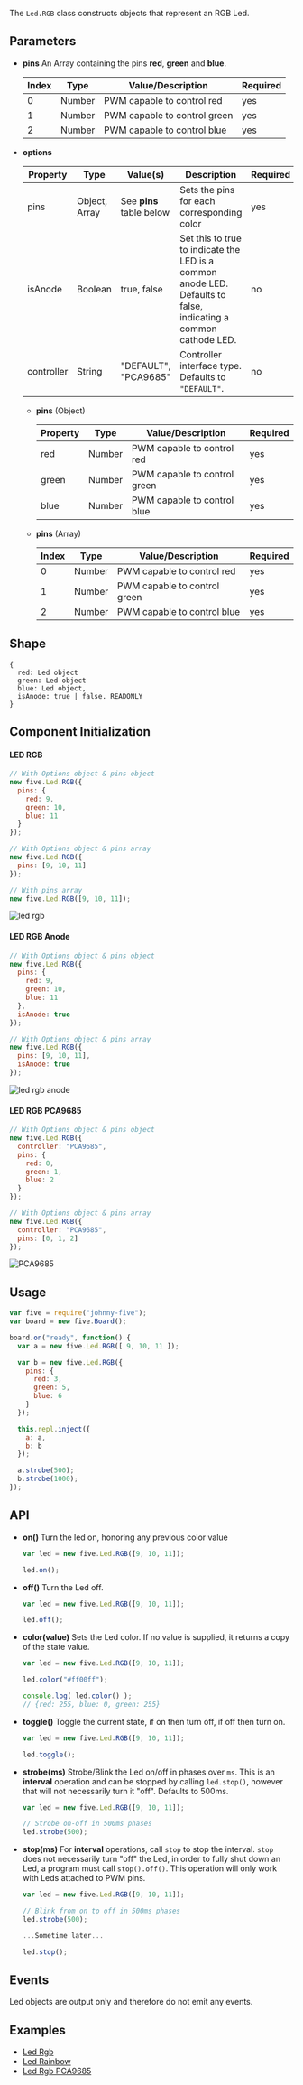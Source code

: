 The `Led.RGB` class constructs objects that represent an RGB Led.

## Parameters

- **pins** An Array containing the pins **red**, **green** and **blue**.

  | Index | Type   | Value/Description              | Required |
  |-------|--------|--------------------------------|----------|
  | 0     | Number | PWM capable to control red   | yes      |
  | 1     | Number | PWM capable to control green | yes      |
  | 2     | Number | PWM capable to control blue  | yes      |

- **options**

  | Property | Type    | Value(s)                                    | Description                                                                                                     | Required |
  |----------|---------|---------------------------------------------|-----------------------------------------------------------------------------------------------------------------|----------|
  | pins     | Object, Array  | See **pins** table below | Sets the pins for each corresponding color                                                                      | yes      |
  | isAnode  | Boolean | true, false                                 | Set this to true to indicate the LED is a common anode LED. Defaults to false, indicating a common cathode LED. | no       |
  | controller  | String  | "DEFAULT", "PCA9685" | Controller interface type. Defaults to `"DEFAULT"`. | no |                                           

  * **pins** (Object)

    | Property | Type   | Value/Description              | Required |
    |----------|--------|--------------------------------|----------|
    | red      | Number | PWM capable to control red   | yes      |
    | green    | Number | PWM capable to control green | yes      |
    | blue     | Number | PWM capable to control blue  | yes      |

  * **pins** (Array)

    | Index | Type   | Value/Description              | Required |
    |-------|--------|--------------------------------|----------|
    | 0     | Number | PWM capable to control red   | yes      |
    | 1     | Number | PWM capable to control green | yes      |
    | 2     | Number | PWM capable to control blue  | yes      |




## Shape

```
{
  red: Led object
  green: Led object
  blue: Led object, 
  isAnode: true | false. READONLY
}
```

## Component Initialization


#### LED RGB
```js
// With Options object & pins object
new five.Led.RGB({
  pins: {
    red: 9,
    green: 10,
    blue: 11
  }
});

// With Options object & pins array
new five.Led.RGB({
  pins: [9, 10, 11]
});

// With pins array
new five.Led.RGB([9, 10, 11]);
```

![led rgb](https://github.com/rwaldron/johnny-five/raw/master/docs/breadboard/led-rgb.png)


#### LED RGB Anode

```js
// With Options object & pins object
new five.Led.RGB({
  pins: {
    red: 9,
    green: 10,
    blue: 11
  },
  isAnode: true
});

// With Options object & pins array
new five.Led.RGB({
  pins: [9, 10, 11],
  isAnode: true
});
```

![led rgb anode](https://github.com/rwaldron/johnny-five/raw/master/docs/breadboard/led-rgb-anode.png)


#### LED RGB PCA9685
```js
// With Options object & pins object
new five.Led.RGB({
  controller: "PCA9685",
  pins: {
    red: 0,
    green: 1,
    blue: 2
  }
});

// With Options object & pins array
new five.Led.RGB({
  controller: "PCA9685",
  pins: [0, 1, 2]
});

```

![PCA9685](https://github.com/rwaldron/johnny-five/raw/master/docs/breadboard/led-rgb-PCA9685.png)

## Usage

```js
var five = require("johnny-five");
var board = new five.Board();

board.on("ready", function() {
  var a = new five.Led.RGB([ 9, 10, 11 ]);

  var b = new five.Led.RGB({
    pins: {
      red: 3,
      green: 5,
      blue: 6
    }
  });

  this.repl.inject({
    a: a,
    b: b
  });

  a.strobe(500);
  b.strobe(1000);
});

```

## API

- **on()** Turn the led on, honoring any previous color value
  ```js
  var led = new five.Led.RGB([9, 10, 11]);
  
  led.on();
  ```

- **off()** Turn the Led off.
  ```js
  var led = new five.Led.RGB([9, 10, 11]);
  
  led.off();
  ```

- **color(value)** Sets the Led color. If no value is supplied, it returns a copy of the state value.
  ```js
  var led = new five.Led.RGB([9, 10, 11]);
  
  led.color("#ff00ff");

  console.log( led.color() );
  // {red: 255, blue: 0, green: 255}
  ```

- **toggle()** Toggle the current state, if on then turn off, if off then turn on.
  ```js
  var led = new five.Led.RGB([9, 10, 11]);

  led.toggle();
  ```
  
- **strobe(ms)** Strobe/Blink the Led on/off in phases over `ms`. This is an **interval** operation and can be stopped by calling `led.stop()`, however that will not necessarily turn it "off". Defaults to 500ms.
  ```js
  var led = new five.Led.RGB([9, 10, 11]);

  // Strobe on-off in 500ms phases
  led.strobe(500);
  ```

- **stop(ms)** For **interval** operations, call `stop` to stop the interval. `stop` does not necessarily turn "off" the Led, in order to fully shut down an Led, a program must call `stop().off()`. This operation will only work with Leds attached to PWM pins.
  ```js
  var led = new five.Led.RGB([9, 10, 11]);
  
  // Blink from on to off in 500ms phases
  led.strobe(500);
  
  ...Sometime later...
  
  led.stop();

  ```


## Events
Led objects are output only and therefore do not emit any events.

## Examples
* [Led Rgb](https://github.com/rwaldron/johnny-five/blob/master/docs/led-rgb.md)
* [Led Rainbow](https://github.com/rwaldron/johnny-five/blob/master/docs/led-rainbow.md)
* [Led Rgb PCA9685](https://github.com/rwaldron/johnny-five/blob/master/docs/led-rgb-PCA9685.md)
